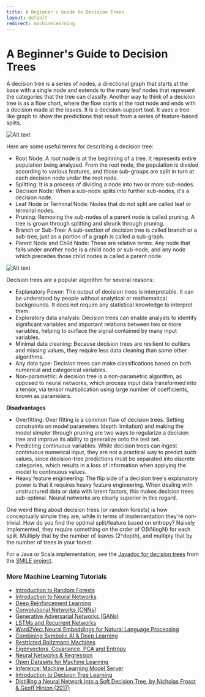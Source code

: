 ```yaml
---
title: A Beginner's Guide to Decision Trees
layout: default
redirect: machinelearning
---
```


# A Beginner's Guide to Decision Trees

A decision tree is a series of nodes, a directional graph that starts at the base with a single node and extends to the many leaf nodes that represent the categories that the tree can classify. Another way to think of a decision tree is as a flow chart, where the flow starts at the root node and ends with a decision made at the leaves. It is a decision-support tool. It uses a tree-like graph to show the predictions that result from a series of feature-based splits. 

![Alt text](./img/decision_tree.png)

Here are some useful terms for describing a decision tree:

* Root Node: A root node is at the beginning of a tree. It represents entire population being analyzed. From the root node, the population is divided according to various features, and those sub-groups are split in turn at each decision node under the root node. 
* Splitting: It is a process of dividing a node into two or more sub-nodes.
* Decision Node: When a sub-node splits into further sub-nodes, it's a decision node.
* Leaf Node or Terminal Node: Nodes that do not split are called leaf or terminal nodes.
* Pruning: Removing the sub-nodes of a parent node is called pruning. A tree is grown through splitting and shrunk through pruning.  
* Branch or Sub-Tree: A sub-section of decision tree is called branch or a sub-tree, just as a portion of a graph is called a sub-graph.
* Parent Node and Child Node: These are relative terms. Any node that falls under another node is a child node or sub-node, and any node which precedes those child nodes is called a parent node. 

![Alt text](./img/decision_tree_nodes.png)

Decision trees are a popular algorithm for several reasons:

* Explanatory Power: The output of decision trees is interpretable. It can be understood by people without analytical or mathematical backgrounds. It does not require any statistical knowledge to interpret them. 
* Exploratory data analysis: Decision trees can enable analysts to identify significant variables and important relations between two or more variables, helping to surface the signal contained by many input variables. 
* Minimal data cleaning: Because decision trees are resilient to outliers and missing values, they require less data cleaning than some other algorithms. 
* Any data type: Decision trees can make classifications based on both numerical and categorical variables.
* Non-parametric: A decision tree is a non-parametric algorithm, as opposed to neural networks, which process input data transformed into a tensor, via tensor multiplication using large number of coefficients, known as parameters.

**Disadvantages**

* Overfitting: Over fitting is a common flaw of decision trees. Setting constraints on model parameters (depth limitation) and making the model simpler through pruning are two ways to regularize a decision tree and improve its ability to generalize onto the test set.
* Predicting continuous variables: While decision trees can ingest continuous numerical input, they are not a practical way to predict such values, since decision-tree predictions must be separated into discrete categories, which results in a loss of information when applying the model to continuous values.
* Heavy feature engineering: The flip side of a decision tree's explanatory power is that it requires heavy feature engineering. When dealing with unstructured data or data with latent factors, this makes decision trees sub-optimal. Neural networks are clearly superior in this regard. 

One weird thing about decision trees (or random forests) is how conceptually simple they are, while in terms of implementation they're non-trivial. How do you find the optimal split/feature based on entropy? Naively implemented, they require something on the order of O(kNlogN) for each split. Multiply that by the number of leaves (2^depth), and multiply that by the number of trees in your forest.

For a Java or Scala implementation, see the [Javadoc for decision trees](http://haifengl.github.io/smile/api/java/smile/classification/DecisionTree.html) from the [SMILE project](http://haifengl.github.io/smile/). 

### <a name="beginner">More Machine Learning Tutorials</a>

* [Introduction to Random Forests](./random-forest.html)
* [Introduction to Neural Networks](./neuralnet-overview)
* [Deep Reinforcement Learning](./deepreinforcementlearning)
* [Convolutional Networks (CNNs)](./convolutionalnetwork)
* [Generative Adversarial Networks (GANs)](./generative-adversarial-network)
* [LSTMs and Recurrent Networks](./lstm)
* [Word2Vec: Neural Embeddings for Natural Language Processing](./word2vec)
* [Combining Symbolic AI & Deep Learning](./symbolicreasoning)
* [Restricted Boltzmann Machines](./restrictedboltzmannmachine)
* [Eigenvectors, Covariance, PCA and Entropy](./eigenvector)
* [Neural Networks & Regression](./logistic-regression)
* [Open Datasets for Machine Learning](./opendata)
* [Inference: Machine Learning Model Server](./machine-learning-modelserver)
* [Introduction to Decision Tree Learning](https://heartbeat.fritz.ai/introduction-to-decision-tree-learning-cd604f85e236)
* [Distilling a Neural Network Into a Soft Decision Tree, by Nicholas Frosst & Geoff Hinton (2017)](https://arxiv.org/abs/1711.09784)

